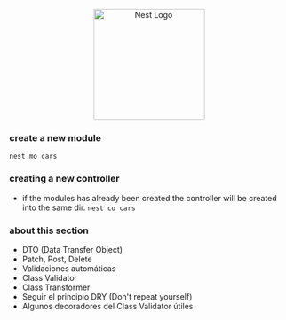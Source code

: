 <p align="center">
  <a href="http://nestjs.com/" target="blank"><img src="https://nestjs.com/img/logo-small.svg" width="200" alt="Nest Logo" /></a>
</p>

[circleci-image]: https://img.shields.io/circleci/build/github/nestjs/nest/master?token=abc123def456
[circleci-url]: https://circleci.com/gh/nestjs/nest
### create a new module

```nest mo cars```

### creating a new controller
* if the modules has already been created the controller will be created into the same dir.
```nest co cars```


### about this section
* DTO (Data Transfer Object)
* Patch, Post, Delete
* Validaciones automáticas
* Class Validator
* Class Transformer
* Seguir el principio DRY (Don't repeat yourself)
* Algunos decoradores del Class Validator útiles